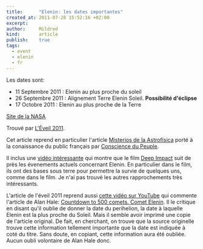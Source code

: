```yaml
---
title:      "Elenin: les dates importantes"
created_at: 2011-07-28 15:52:16 +02:00
excerpt:
author:     Mildred
kind:       article
publish:    true
tags:
  - event
  - elenin
  - fr
---
```


Les dates sont:

 -  11 Septembre 2011 : Elenin au plus proche du soleil
 -  26 Septembre 2011 : Alignement Terre Elenin Soleil. **Possibilité d'éclipse**
 -  17 Octobre 2011 : Elenin au plus proche de la Terre

[Site de la NASA](http://ssd.jpl.nasa.gov/sbdb.cgi?sstr=elenin;orb=1;cov=1;log=0;cad=1#ca)

Trouvé par [L'Éveil 2011](http://leveil2011.syl20jonathan.net/?p=786).

Cet article reprend en particulier l'article [Misterios de la Astrofísica](http://starviewer.wordpress.com/2011/07/23/elenin-el-cluster-y-la-hora-de-la-verdad-desconcierto-en-la-nasa/) porté à la conaissance du public français par [Conscience du Peuple](http://conscience-du-peuple.blogspot.com/2011/07/article-tres-important-sur-elenin.html).

Il inclus une [vidéo intéressante](http://www.youtube.com/watch?v=UwOTp_ZYJeo) qui montre que le film [Deep Impact](https://secure.wikimedia.org/wikipedia/en/wiki/Deep_Impact_%28film%29) suit de près les évenements actuels concernant Elenin. En particulier dans le film, ils ont des bases sous terre pour permettre la survie de quelques uns, comme dans le film. Je n'ai pas trouvé les autres rapprochements très intéressants.

<!--
 -  ELE (Extinction Level Event) sont les trois premières lettres de Elenin
    Le 11 Septembre 2011, on pourrait passer dans ses débris.
 -  Les USA ont un problème de trésorerie, dans le film aussi. Et dans le film ils parlent de deux semaines, approximativement le temps qu'il y a entre la création de la vidéo et le 3 Août.
 -  Elenin s'approche très près de la Terre
 -  Dans le film, la navette Messiah pourrait correspondre à l'ISS
 -  La navette Atlantis est partie pour l'ISS le 8 Juillet 2011. Dans le film aussi ils ont une navette Atlantis qui part pour le vaisseau Messiah.
-->

L'article de l'éveil 2011 reprend aussi [cette vidéo sur YouTube](http://www.youtube.com/watch?v=yTic3_44B_c) qui commente l'article de Alan Hale: [Countdown to 500 comets. Comet Elenin](http://www.earthriseinstitute.org/coms48.html#487). Il le critique en disant qu'il oublie de donner la date du perihelion, la date à laquelle Elenin est la plus proche du Soleil. Mais il semble avoir imprimé une copie de l'article original. De fait, en cherchant, on trouve que la source originelle trouve cette information tellement importante que la date est indiquée à coté du titre. Sans doute, en copiant, cette information aura été oubliée. Aucun oubli volontaire de Alan Hale donc.



<!--

Article Originel en espagnol: [Starviewer](http://starviewer.wordpress.com/2011/07/23/elenin-el-cluster-y-la-hora-de-la-verdad-desconcierto-en-la-nasa/)

Traduction partielle en Français: [Conscience du Peuple](http://conscience-du-peuple.blogspot.com/2011/07/article-tres-important-sur-elenin.html)

Seconde source: [End Game Time](https://endgametime.wordpress.com/comet-elenin-let-their-be-light/)

-->
